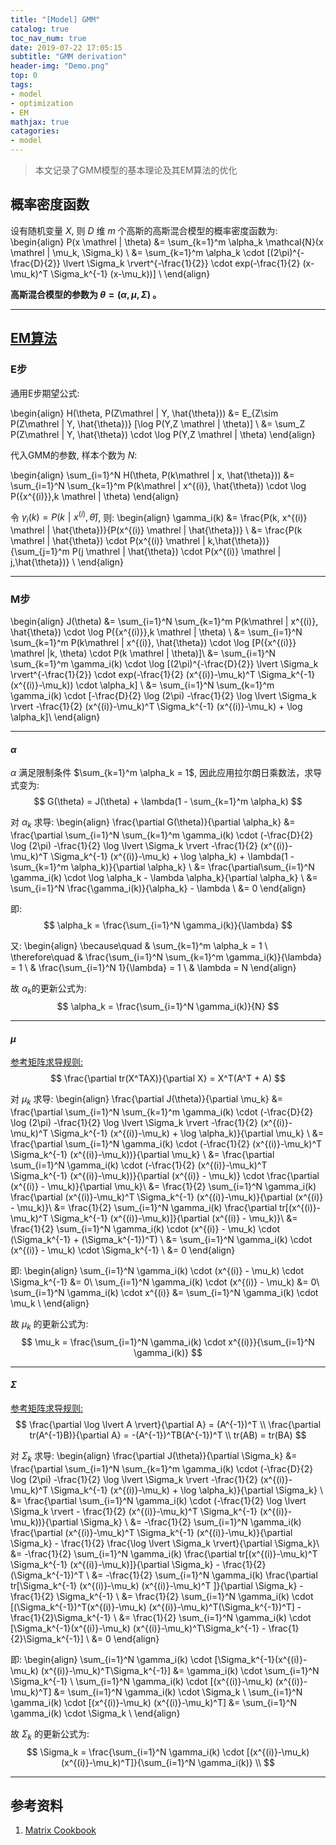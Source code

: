 ```yaml
---
title: "[Model] GMM"
catalog: true
toc_nav_num: true
date: 2019-07-22 17:05:15
subtitle: "GMM derivation"
header-img: "Demo.png"
top: 0
tags:
- model
- optimization
- EM
mathjax: true
catagories:
- model
---
```


> 本文记录了GMM模型的基本理论及其EM算法的优化


## 概率密度函数

设有随机变量 $X$, 则 $D$ 维 $m$ 个高斯的高斯混合模型的概率密度函数为:
\begin{align}
P(x \mathrel | \theta) &= \sum_{k=1}^m \alpha_k \mathcal{N}(x \mathrel | \mu_k, \Sigma_k) \\
     &= \sum_{k=1}^m \alpha_k \cdot [(2\pi)^{-\frac{D}{2}} \lvert \Sigma_k \rvert^{-\frac{1}{2}} \cdot exp(-\frac{1}{2} (x-\mu_k)^T \Sigma_k^{-1} (x-\mu_k))] \\
\end{align}

**高斯混合模型的参数为 $\theta=(\alpha, \mu, \Sigma)$ 。**

---

## [EM算法](/article/EM)

### E步
通用E步期望公式:

\begin{align}
H(\theta, P(Z\mathrel | Y, \hat{\theta})) &= E_{Z\sim P(Z\mathrel | Y, \hat{\theta})} [\log P(Y,Z \mathrel | \theta)] \\
                        &= \sum_Z P(Z\mathrel | Y, \hat{\theta}) \cdot \log P(Y,Z \mathrel | \theta)
\end{align}


代入GMM的参数, 样本个数为 $N$:

\begin{align}
\sum_{i=1}^N H(\theta, P(k\mathrel | x, \hat{\theta})) &= \sum_{i=1}^N \sum_{k=1}^m P(k\mathrel | x^{(i)}, \hat{\theta}) \cdot \log P({x^{(i)}},k \mathrel | \theta)
\end{align}

令 $\gamma_i(k) = P(k\mathrel | x^{(i)}, \hat{\theta})$, 则:
\begin{align}
\gamma_i(k) &= \frac{P(k, x^{(i)} \mathrel | \hat{\theta})}{P(x^{(i)} \mathrel | \hat{\theta})} \\
            &= \frac{P(k \mathrel | \hat{\theta}) \cdot P(x^{(i)} \mathrel | k,\hat{\theta})}{\sum_{j=1}^m P(j \mathrel | \hat{\theta}) \cdot P(x^{(i)} \mathrel | j,\hat{\theta})} \\
\end{align}

---

### M步

\begin{align}
J(\theta) &= \sum_{i=1}^N \sum_{k=1}^m P(k\mathrel | x^{(i)}, \hat{\theta}) \cdot \log P({x^{(i)}},k \mathrel | \theta) \\
          &= \sum_{i=1}^N \sum_{k=1}^m P(k\mathrel | x^{(i)}, \hat{\theta}) \cdot \log [P({x^{(i)}} \mathrel |k, \theta) \cdot P(k \mathrel | \theta)]\\
          &= \sum_{i=1}^N \sum_{k=1}^m \gamma_i(k) \cdot \log [(2\pi)^{-\frac{D}{2}} \lvert \Sigma_k \rvert^{-\frac{1}{2}} \cdot exp(-\frac{1}{2} (x^{(i)}-\mu_k)^T \Sigma_k^{-1} (x^{(i)}-\mu_k)) \cdot \alpha_k] \\
          &= \sum_{i=1}^N \sum_{k=1}^m \gamma_i(k) \cdot [-\frac{D}{2} \log (2\pi) -\frac{1}{2} \log \lvert \Sigma_k \rvert -\frac{1}{2} (x^{(i)}-\mu_k)^T \Sigma_k^{-1} (x^{(i)}-\mu_k) + \log \alpha_k]\\
\end{align}

---

#### $\alpha$ 

$\alpha$ 满足限制条件 $\sum_{k=1}^m \alpha_k = 1$, 因此应用拉尔朗日乘数法，求导式变为:
$$
G(\theta) = J(\theta) + \lambda(1 - \sum_{k=1}^m \alpha_k)
$$

对 $\alpha_k$ 求导:
\begin{align}
\frac{\partial G(\theta)}{\partial \alpha_k} &= \frac{\partial \sum_{i=1}^N \sum_{k=1}^m \gamma_i(k) \cdot (-\frac{D}{2} \log (2\pi) -\frac{1}{2} \log \lvert \Sigma_k \rvert -\frac{1}{2} (x^{(i)}-\mu_k)^T \Sigma_k^{-1} (x^{(i)}-\mu_k) + \log \alpha_k) + \lambda(1 - \sum_{k=1}^m \alpha_k)}{\partial \alpha_k} \\
                                             &= \frac{\partial\sum_{i=1}^N \gamma_i(k) \cdot \log \alpha_k - \lambda \alpha_k}{\partial \alpha_k} \\
                                             &= \sum_{i=1}^N \frac{\gamma_i(k)}{\alpha_k} - \lambda \\
                                             &= 0
\end{align}

即:
$$
\alpha_k = \frac{\sum_{i=1}^N \gamma_i(k)}{\lambda}
$$
 
又:
\begin{align}
\because\quad & \sum_{k=1}^m \alpha_k = 1 \\
\therefore\quad & \frac{\sum_{i=1}^N \sum_{k=1}^m \gamma_i(k)}{\lambda} = 1 \\
& \frac{\sum_{i=1}^N 1}{\lambda} = 1 \\
& \lambda = N
\end{align}

故 $\alpha_k$的更新公式为:
$$
\alpha_k = \frac{\sum_{i=1}^N \gamma_i(k)}{N}
$$

---

#### $\mu$

[参考矩阵求导规则:](https://en.wikipedia.org/wiki/Matrix_calculus#Scalar-by-matrix_identities)
$$
\frac{\partial tr(X^TAX)}{\partial X} = X^T(A^T + A)
$$

对 $\mu_k$ 求导:
\begin{align}
\frac{\partial J(\theta)}{\partial \mu_k} &= \frac{\partial \sum_{i=1}^N \sum_{k=1}^m \gamma_i(k) \cdot (-\frac{D}{2} \log (2\pi) -\frac{1}{2} \log \lvert \Sigma_k \rvert -\frac{1}{2} (x^{(i)}-\mu_k)^T \Sigma_k^{-1} (x^{(i)}-\mu_k) + \log \alpha_k)}{\partial \mu_k} \\
                                          &= \frac{\partial \sum_{i=1}^N \gamma_i(k) \cdot (-\frac{1}{2} (x^{(i)}-\mu_k)^T \Sigma_k^{-1} (x^{(i)}-\mu_k))}{\partial \mu_k} \\
                                          &= \frac{\partial \sum_{i=1}^N \gamma_i(k) \cdot (-\frac{1}{2} (x^{(i)}-\mu_k)^T \Sigma_k^{-1} (x^{(i)}-\mu_k))}{\partial (x^{(i)} - \mu_k)} \cdot \frac{\partial (x^{(i)} - \mu_k)}{\partial \mu_k}\\
                                          &= \frac{1}{2} \sum_{i=1}^N \gamma_i(k) \frac{\partial (x^{(i)}-\mu_k)^T \Sigma_k^{-1} (x^{(i)}-\mu_k)}{\partial (x^{(i)} - \mu_k)}\\
                                          &= \frac{1}{2} \sum_{i=1}^N \gamma_i(k) \frac{\partial tr[(x^{(i)}-\mu_k)^T \Sigma_k^{-1} (x^{(i)}-\mu_k)]}{\partial (x^{(i)} - \mu_k)}\\
                                          &= \frac{1}{2} \sum_{i=1}^N \gamma_i(k) \cdot (x^{(i)} - \mu_k) \cdot (\Sigma_k^{-1} + (\Sigma_k^{-1})^T) \\
                                          &= \sum_{i=1}^N \gamma_i(k) \cdot (x^{(i)} - \mu_k) \cdot \Sigma_k^{-1} \\
                                          &= 0
\end{align}

即:
\begin{align}
\sum_{i=1}^N \gamma_i(k) \cdot (x^{(i)} - \mu_k) \cdot \Sigma_k^{-1} &= 0\\
\sum_{i=1}^N \gamma_i(k) \cdot (x^{(i)} - \mu_k)                     &= 0\\
\sum_{i=1}^N \gamma_i(k) \cdot x^{(i)}                               &= \sum_{i=1}^N \gamma_i(k) \cdot \mu_k \\
\end{align}

故 $\mu_k$ 的更新公式为:
$$
\mu_k = \frac{\sum_{i=1}^N \gamma_i(k) \cdot x^{(i)}}{\sum_{i=1}^N \gamma_i(k)}
$$

---

#### $\Sigma$

[参考矩阵求导规则:](/pdfs/matrix-cookbook.pdf)
$$
\frac{\partial \log \lvert A \rvert}{\partial A} = (A^{-1})^T \\
\frac{\partial tr(A^{-1}B)}{\partial A} = -(A^{-1})^TB(A^{-1})^T \\
tr(AB) = tr(BA)
$$

对 $\Sigma_k$ 求导:
\begin{align}
\frac{\partial J(\theta)}{\partial \Sigma_k} &= \frac{\partial \sum_{i=1}^N \sum_{k=1}^m \gamma_i(k) \cdot (-\frac{D}{2} \log (2\pi) -\frac{1}{2} \log \lvert \Sigma_k \rvert -\frac{1}{2} (x^{(i)}-\mu_k)^T \Sigma_k^{-1} (x^{(i)}-\mu_k) + \log \alpha_k)}{\partial \Sigma_k} \\
                                          &= \frac{\partial \sum_{i=1}^N \gamma_i(k) \cdot (-\frac{1}{2} \log \lvert \Sigma_k \rvert - \frac{1}{2} (x^{(i)}-\mu_k)^T \Sigma_k^{-1} (x^{(i)}-\mu_k))}{\partial \Sigma_k} \\
                                          &= -\frac{1}{2} \sum_{i=1}^N \gamma_i(k) \frac{\partial (x^{(i)}-\mu_k)^T \Sigma_k^{-1} (x^{(i)}-\mu_k)}{\partial \Sigma_k} - \frac{1}{2} \frac{\log \lvert \Sigma_k \rvert}{\partial \Sigma_k}\\
                                          &= -\frac{1}{2} \sum_{i=1}^N \gamma_i(k) \frac{\partial tr[(x^{(i)}-\mu_k)^T \Sigma_k^{-1} (x^{(i)}-\mu_k)]}{\partial \Sigma_k} - \frac{1}{2} (\Sigma_k^{-1})^T \\
                                          &= -\frac{1}{2} \sum_{i=1}^N \gamma_i(k) \frac{\partial tr[\Sigma_k^{-1} (x^{(i)}-\mu_k) (x^{(i)}-\mu_k)^T ]}{\partial \Sigma_k} - \frac{1}{2} \Sigma_k^{-1} \\
                                          &= \frac{1}{2} \sum_{i=1}^N \gamma_i(k) \cdot [(\Sigma_k^{-1})^T(x^{(i)}-\mu_k) (x^{(i)}-\mu_k)^T(\Sigma_k^{-1})^T] - \frac{1}{2}\Sigma_k^{-1} \\
                                          &= \frac{1}{2} \sum_{i=1}^N \gamma_i(k) \cdot [\Sigma_k^{-1}(x^{(i)}-\mu_k) (x^{(i)}-\mu_k)^T\Sigma_k^{-1} - \frac{1}{2}\Sigma_k^{-1}] \\
                                          &= 0
\end{align}

即:
\begin{align}
\sum_{i=1}^N \gamma_i(k) \cdot [\Sigma_k^{-1}(x^{(i)}-\mu_k) (x^{(i)}-\mu_k)^T\Sigma_k^{-1}] &= \gamma_i(k) \cdot \sum_{i=1}^N \Sigma_k^{-1} \\
\sum_{i=1}^N \gamma_i(k) \cdot [(x^{(i)}-\mu_k) (x^{(i)}-\mu_k)^T] &= \sum_{i=1}^N \gamma_i(k) \cdot \Sigma_k \\
\sum_{i=1}^N \gamma_i(k) \cdot [(x^{(i)}-\mu_k) (x^{(i)}-\mu_k)^T] &= \sum_{i=1}^N \gamma_i(k) \cdot \Sigma_k \\
\end{align}

故 $\Sigma_k$ 的更新公式为:
$$
\Sigma_k = \frac{\sum_{i=1}^N \gamma_i(k) \cdot [(x^{(i)}-\mu_k) (x^{(i)}-\mu_k)^T]}{\sum_{i=1}^N \gamma_i(k)} \\
$$

---

## 参考资料

1. [Matrix Cookbook](/pdfs/matrix-cookbook.pdf)
